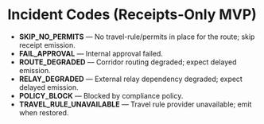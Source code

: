 # Incident Codes (Receipts-Only MVP)

- **SKIP_NO_PERMITS** — No travel-rule/permits in place for the route; skip receipt emission.
- **FAIL_APPROVAL** — Internal approval failed.
- **ROUTE_DEGRADED** — Corridor routing degraded; expect delayed emission.
- **RELAY_DEGRADED** — External relay dependency degraded; expect delayed emission.
- **POLICY_BLOCK** — Blocked by compliance policy.
- **TRAVEL_RULE_UNAVAILABLE** — Travel rule provider unavailable; emit when restored.

